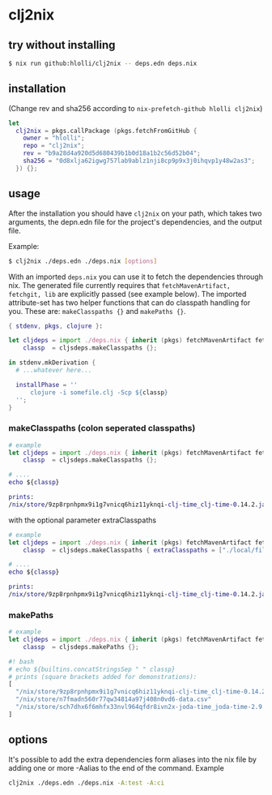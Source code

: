 # clj2nix

## try without installing

```bash
$ nix run github:hlolli/clj2nix -- deps.edn deps.nix
```

## installation

(Change rev and sha256 according to `nix-prefetch-github hlolli clj2nix`)

```nix
let
  clj2nix = pkgs.callPackage (pkgs.fetchFromGitHub {
    owner = "hlolli";
    repo = "clj2nix";
    rev = "b9a28d4a920d5d680439b1b0d18a1b2c56d52b04";
    sha256 = "0d8xlja62igwg757lab9ablz1nji8cp9p9x3j0ihqvp1y48w2as3";
  }) {};
```

## usage

After the installation you should have `clj2nix` on your path, which takes two arguments, the depn.edn file for the project's dependencies, and the output file.

Example:

```bash
$ clj2nix ./deps.edn ./deps.nix [options]
```

With an imported `deps.nix` you can use it to fetch the dependencies through nix.
The generated file currently requires that `fetchMavenArtifact, fetchgit, lib` are
explicitly passed (see example below).
The imported attribute-set has two helper functions that can do classpath handling for you.
These are: `makeClasspaths {}` and `makePaths {}`.

```nix
{ stdenv, pkgs, clojure }:

let cljdeps = import ./deps.nix { inherit (pkgs) fetchMavenArtifact fetchgit lib; };
    classp  = cljsdeps.makeClasspaths {};

in stdenv.mkDerivation {
  # ...whatever here...

  installPhase = ''
      clojure -i somefile.clj -Scp ${classp}
  '';
}
```

### makeClasspaths (colon seperated classpaths)

```nix
# example
let cljdeps = import ./deps.nix { inherit (pkgs) fetchMavenArtifact fetchgit lib; };
    classp  = cljsdeps.makeClasspaths {};

# ....
echo ${classp}

prints:
/nix/store/9zp8rpnhpmx9i1g7vnicq6hiz11yknqi-clj-time_clj-time-0.14.2.jar:/nix/store/n7fmadn560r77qw34814a97j408n0vd6-data.csv:/nix/store/sch7dhx6f6mhfx33nvl964qfdr8ivn2x-joda-time_joda-time-2.9.7.jar
```

with the optional parameter extraClasspaths

```nix
# example
let cljdeps = import ./deps.nix { inherit (pkgs) fetchMavenArtifact fetchgit lib; };
    classp  = cljsdeps.makeClasspaths { extraClasspaths = ["./local/file.jar"]; };

# ....
echo ${classp}

prints:
/nix/store/9zp8rpnhpmx9i1g7vnicq6hiz11yknqi-clj-time_clj-time-0.14.2.jar:/nix/store/n7fmadn560r77qw34814a97j408n0vd6-data.csv:/nix/store/sch7dhx6f6mhfx33nvl964qfdr8ivn2x-joda-time_joda-time-2.9.7.jar:./local/file.jar
```

### makePaths

```nix
# example
let cljdeps = import ./deps.nix { inherit (pkgs) fetchMavenArtifact fetchgit lib; };
    classp  = cljsdeps.makePaths {};

#! bash
# echo ${builtins.concatStringsSep " " classp}
# prints (square brackets added for demonstrations):
[
  "/nix/store/9zp8rpnhpmx9i1g7vnicq6hiz11yknqi-clj-time_clj-time-0.14.2.jar"
  "/nix/store/n7fmadn560r77qw34814a97j408n0vd6-data.csv"
  "/nix/store/sch7dhx6f6mhfx33nvl964qfdr8ivn2x-joda-time_joda-time-2.9.7.jar"
]
```

## options

It's possible to add the extra dependencies form aliases into the nix file by adding one or more -Aalias to the end of the command. Example

```bash
clj2nix ./deps.edn ./deps.nix -A:test -A:ci
```
